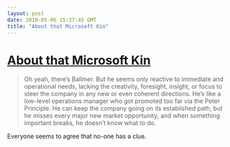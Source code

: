 ```yaml
---
layout: post
date: 2010-05-06 15:37:45 GMT
title: "About that Microsoft Kin"
---
```

# [About that Microsoft Kin](http://www.marco.org/576242704)

> Oh yeah, there’s Ballmer. But he seems only reactive to immediate and operational needs, lacking the creativity, foresight, insight, or focus to steer the company in any new or even coherent directions. He’s like a low-level operations manager who got promoted too far via the Peter Principle. He can keep the company going on its established path, but he misses every major new market opportunity, and when something important breaks, he doesn’t know what to do.

Everyone seems to agree that no-one has a clue.